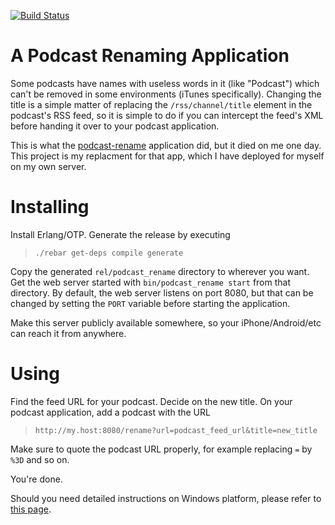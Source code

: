 [![Build Status](https://travis-ci.org/ccrusius/podcast-rename.svg?branch=master)](https://travis-ci.org/ccrusius/podcast-rename)

A Podcast Renaming Application
==============================

Some podcasts have names with useless words in it (like "Podcast") which can't be
removed in some environments (iTunes specifically). Changing the title is a simple
matter of replacing the `/rss/channel/title` element in the podcast's RSS feed, so
it is simple to do if you can intercept the feed's XML before handing it over to your
podcast application.

This is what the [podcast-rename](http://podcast-rename.appspot.com "podcast-rename")
application did, but it died on me one day. This project is my replacment for
that app, which I have deployed for myself on my own server.

Installing
==========

Install Erlang/OTP. Generate the release by executing

> `./rebar get-deps compile generate`

Copy the generated `rel/podcast_rename` directory to wherever you want. Get
the web server started with `bin/podcast_rename start` from that directory.
By default, the web server listens on port 8080, but that can be changed
by setting the `PORT` variable before starting the application.

Make this server publicly available somewhere, so your iPhone/Android/etc
can reach it from anywhere.

Using
=====

Find the feed URL for your podcast. Decide on the new title. On your
podcast application, add a podcast with the URL

> `http://my.host:8080/rename?url=podcast_feed_url&title=new_title`

Make sure to quote the podcast URL properly, for example replacing
`=` by `%3D` and so on.

You're done.

Should you need detailed instructions on Windows platform, please refer to [this page](podcast_rename_win.md).
